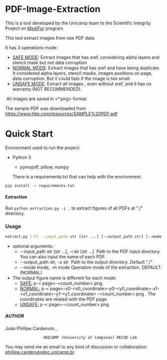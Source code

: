 # PDF-Image-Extraction
This is a tool developed by the Unicamp team to the Scientific Integrity Project on [MediFor](ww.darpa.mil/program/media-forensics) program.

This tool extract images from raw PDF data

It has 3 operations mode:

* <u>SAFE MODE</u>: Extract images that has xref, considering alpha layers and stencil  mask  but not  data corruption
*  <u>NORMAL MODE</u>: Extract images that has xref and have being duplicate. It considered alpha layers, stencil masks, images positions on page, data corruption.  But it could fails if the image is too small.
* <u>UNSAFE MODE</u>: Extract all images , even without xref, and it has no warranty.(NOT RECOMMENDED).

​     All images are saved in <*.png> format.

The sample PDF was downloaded from https://www.hbp.com/resources/SAMPLE%20PDF.pdf

# Quick Start

Environment used to run the project:

- Python 3

  - pymupdf, pillow, numpy

  There is a requirements.txt that can help with the environment.

```bash
pip install -r requirements.txt
```

####  Extraction

Run `python extraction.py -i .` to extract figures of all PDFs at "./" directory.

### Usage

```bash
extract.py [-h] --input_path str [str ...] [--output_path str] [--mode mode]
```

* optional arguments:
  * --input_path str [str ...], -i str [str ...]
    ​                        Path to the PDF input directory. You can also input  the name of each PDF.
  * --output_path str, -o str
    ​                        Path to the output directory. Default "./"
  * --mode mode, -m mode  Operation mode of the extraction. DEFAULT: (NORMAL)
* The output figure name is different for each mode:
  * <u>SAFE:</u> p-< page>-<count_number>.png
  * <u>NORMAL:</u>  p-< page>-x0-<x0_coordinate>-y0-<y0_coordinate>-x1-<x1_coordinate>-y1-<y1_coordinate> -<count_number>.png . The coordinates are related with the PDF page.
  * <u>UNSAFE:</u> p-< page>-<count_number>.png



##### AUTHOR

João Phillipe Cardenuto ,

```
				 UNICAMP (University of Campinas) RECOD Lab
```

You may send me an email to any kind of discussion or collaboration:  phillipe.cardenuto@ic.unicamp.br
